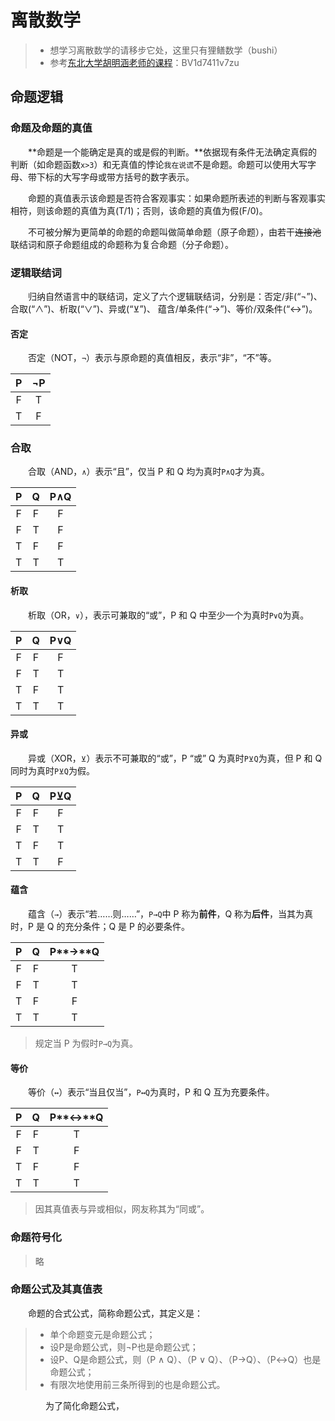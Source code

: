 # 离散数学

> - 想学习离散数学的请移步它处，这里只有狸鳝数学（bushi）
> - 参考[东北大学胡明涵老师的课程](http://sharecourse.upln.cn/pdt/sharecourse/modules/mod_course/app/course.php?cid=266714f2-635b-46a9-a5a7-208d4da6cba0)：BV1d7411v7zu

## 命题逻辑

### 命题及命题的真值

&emsp;&emsp;**命题是一个能确定是真的或是假的判断。**依据现有条件无法确定真假的判断（如命题函数`x>3`）和无真值的悖论`我在说谎`不是命题。命题可以使用大写字母、带下标的大写字母或带方括号的数字表示。

&emsp;&emsp;命题的真值表示该命题是否符合客观事实：如果命题所表述的判断与客观事实相符，则该命题的真值为真(T/1)；否则，该命题的真值为假(F/0)。

&emsp;&emsp;不可被分解为更简单的命题的命题叫做简单命题（原子命题），由若干~~连接池~~联结词和原子命题组成的命题称为复合命题（分子命题）。

### 逻辑联结词

&emsp;&emsp;归纳自然语言中的联结词，定义了六个逻辑联结词，分别是：否定/非(“¬”)、合取(“∧”)、析取(“∨”)、异或(“⊻”)、 蕴含/单条件(“→”)、等价/双条件(“↔”)。

#### 否定

&emsp;&emsp;否定（NOT，`¬`）表示与原命题的真值相反，表示“非”，“不”等。

|  P   |  ¬P  |
| :--: | :--: |
|  F   |  T   |
|  T   |  F   |

### 合取
&emsp;&emsp;合取（AND，`∧`）表示“且”，仅当 P 和 Q 均为真时`P∧Q`才为真。

|  P   |  Q   | P∧Q  |
| :--: | :--: | :--: |
|  F   |  F   |  F   |
|  F   |  T   |  F   |
|  T   |  F   |  F   |
|  T   |  T   |  T   |

#### 析取

&emsp;&emsp;析取（OR，`∨`），表示可兼取的“或”，P 和 Q 中至少一个为真时`P∨Q`为真。

|  P   |  Q   | P∨Q  |
| :--: | :--: | :--: |
|  F   |  F   |  F   |
|  F   |  T   |  T   |
|  T   |  F   |  T   |
|  T   |  T   |  T   |

#### 异或

&emsp;&emsp;异或（XOR，`⊻`）表示不可兼取的“或”，P “或” Q 为真时`P⊻Q`为真，但 P 和 Q 同时为真时`P⊻Q`为假。

|  P   |  Q   | P⊻Q  |
| :--: | :--: | :--: |
|  F   |  F   |  F   |
|  F   |  T   |  T   |
|  T   |  F   |  T   |
|  T   |  T   |  F   |

#### 蕴含

&emsp;&emsp;蕴含（`→`）表示“若……则……”，`P→Q`中 P 称为**前件**，Q 称为**后件**，当其为真时，P 是 Q 的充分条件；Q 是 P 的必要条件。

|  P   |  Q   | P**→**Q |
| :--: | :--: | :-----: |
|  F   |  F   |    T    |
|  F   |  T   |    T    |
|  T   |  F   |    F    |
|  T   |  T   |    T    |

> 规定当 P 为假时`P→Q`为真。

#### 等价

&emsp;&emsp;等价（`↔`）表示“当且仅当”，`P↔Q`为真时，P 和 Q 互为充要条件。

|  P   |  Q   | P**↔**Q |
| :--: | :--: | :-----: |
|  F   |  F   |    T    |
|  F   |  T   |    F    |
|  T   |  F   |    F    |
|  T   |  T   |    T    |

> 因其真值表与异或相似，网友称其为“同或”。

### 命题符号化

> 略

### 命题公式及其真值表

&emsp;&emsp;命题的合式公式，简称命题公式，其定义是：

> - 单个命题变元是命题公式；
> - 设P是命题公式，则¬P也是命题公式；
> -  设P、Q是命题公式，则（P ∧ Q）、（P ∨ Q）、（P→Q）、（P↔Q）也是命题公式；
> - 有限次地使用前三条所得到的也是命题公式。

&emsp;&emsp;&emsp;&emsp;为了简化命题公式，